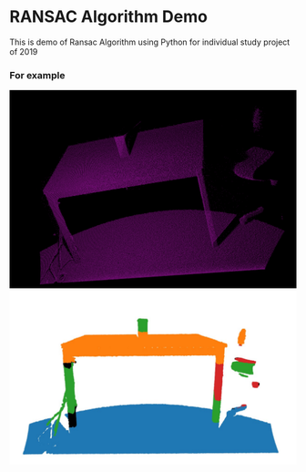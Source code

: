 # RANSAC Algorithm Demo

This is demo of Ransac Algorithm using Python for individual study project of 2019


### For example

![](https://github.com/tongplw/RANSAC-Algorithm-Demo/blob/master/res/table_scene.png)
![](https://github.com/tongplw/RANSAC-Algorithm-Demo/blob/master/res/table%20scene.jpg)